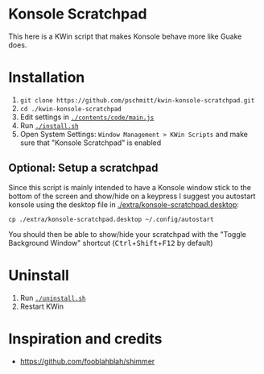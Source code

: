 # Konsole Scratchpad

This here is a KWin script that makes Konsole behave more like Guake does.

# Installation

1. `git clone https://github.com/pschmitt/kwin-konsole-scratchpad.git`
2. `cd ./kwin-konsole-scratchpad`
3. Edit settings in [`./contents/code/main.js`](./contents/code/main.js)
4. Run [`./install.sh`](./install.sh)
5. Open System Settings: `Window Management > KWin Scripts` and make sure that "Konsole Scratchpad" is enabled

## Optional: Setup a scratchpad

Since this script is mainly intended to have a Konsole window stick to the
bottom of the screen and show/hide on a keypress I suggest you autostart 
konsole using the desktop file in 
[./extra/konsole-scratchpad.desktop](./extra/konsole-scratchpad.desktop):

```shell
cp ./extra/konsole-scratchpad.desktop ~/.config/autostart
```

You should then be able to show/hide your scratchpad with the 
"Toggle Background Window" shortcut 
(<kbd>Ctrl</kbd>+<kbd>Shift</kbd>+<kbd>F12</kbd> by default)

# Uninstall

1. Run [`./uninstall.sh`](./uninstall.sh)
2. Restart KWin

# Inspiration and credits

- https://github.com/fooblahblah/shimmer
